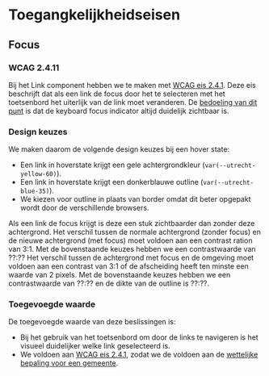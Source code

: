 <!-- markdownlint-disable MD033 -->
# Toegangkelijkheidseisen

## Focus

### WCAG 2.4.11

Bij het Link component hebben we te maken met [WCAG eis 2.4.1](https://www.w3.org/TR/WCAG22/#focus-appearance-minimum). Deze eis beschrijft dat als een link de focus door het te selecteren met het toetsenbord het uiterlijk van de link moet veranderen.  De [bedoeling van dit punt](https://www.w3.org/WAI/WCAG22/Understanding/focus-appearance-minimum.html#intent) is dat de keyboard focus indicator altijd duidelijk zichtbaar is.

### Design keuzes

We maken daarom de volgende design keuzes bij een hover state:

- Een link in hoverstate krijgt een gele achtergrondkleur (`var(--utrecht-yellow-60)`).
- Een link in hoverstate krijgt een donkerblauwe outline (`var(--utrecht-blue-35)`).
- We kiezen voor outline in plaats van border omdat dit beter opgepakt wordt door de verschillende browsers.

Als een link de focus krijgt is deze een stuk zichtbaarder dan zonder deze achtergrond. Het verschil tussen de normale achtergrond (zonder focus) en de nieuwe achtergrond (met focus) moet voldoen aan een contrast ration van 3:1. Met de bovenstaande keuzes hebben we een contrastwaarde van ??:??
Het verschil tussen de achtergrond met focus en de omgeving moet voldoen aan een contrast van 3:1 of de afscheiding heeft ten minste een waarde van 2 pixels. Met de bovenstaande keuzes hebben we een contrastwaarde van ??:?? en de dikte van de outline is ??:??.

### Toegevoegde waarde

De toegevoegde waarde van deze beslissingen is:

- Bij het gebruik van het toetsenbord om door de links te navigeren is het visueel duidelijker welke link geselecteerd is.
- We voldoen aan [WCAG eis 2.4.1](https://www.w3.org/TR/WCAG22/#focus-appearance-minimum), zodat we de voldoen aan de [wettelijke bepaling voor een gemeente](https://wcag.nl/wat-is-wcag/wet--en-regelgeving).
